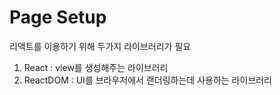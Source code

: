 # Page Setup

리액트를 이용하기 위해 두가지 라이브러리가 필요
1. React 
  : view를 생성해주는 라이브러리
2. ReactDOM
  : UI를 브라우저에서 랜더링하는데 사용하는 라이브러리